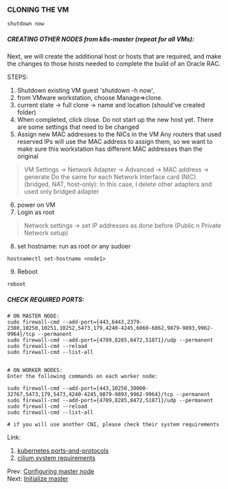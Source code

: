 ### CLONING THE VM

```shell 
shutdown now
```

##### CREATING OTHER NODES from k8s-master (repeat for all VMs):
Next, we will create the additional host or hosts that are required, and make the changes to those hosts needed to complete the build of an Oracle RAC.

STEPS:
1. Shutdown existing VM guest 'shutdown -h now', 
2. from VMware workstation, choose Manage=>clone.
3. current state -> full clone -> name and location (should've created folder)
4. When completed, click close. Do not start up the new host yet. There are some settings that need to be changed
5. Assign new MAC addresses to the NICs in the VM
Any routers that used reserved IPs will use the MAC address to assign them, so we want to make sure this workstation has different MAC addresses than the original

> VM Settings -> Network Adapter -> Advanced -> MAC address -> generate
Do the same for each Network Interface card (NIC) (bridged, NAT, host-only): In this case, I delete other adapters and used only bridged adapter

6. power on VM
7. Login as root
> Network settings -> set IP addresses as done before (Public n Private Network setup)
8. set hostname: run as root or any sudoer
```shell
hostnamectl set-hostname <node1>
```

9. Reboot
```shell
reboot
```




##### CHECK REQUIRED PORTS:

```shell
# ON MASTER NODE:
sudo firewall-cmd --add-port={443,6443,2379-2380,10250,10251,10252,5473,179,4240-4245,6060-6062,9879-9893,9962-9964}/tcp --permanent
sudo firewall-cmd --add-port={4789,8285,8472,51871}/udp --permanent
sudo firewall-cmd --reload
sudo firewall-cmd --list-all


# ON WORKER NODES:
Enter the following commands on each worker node:

sudo firewall-cmd --add-port={443,10250,30000-32767,5473,179,5473,4240-4245,9879-9893,9962-9964}/tcp --permanent
sudo firewall-cmd --add-port={4789,8285,8472,51871}/udp --permanent
sudo firewall-cmd --reload
sudo firewall-cmd --list-all

# if you will use another CNI, please check their system requirements
```

Link: 
1. [kubernetes ports-and-protocols](https://kubernetes.io/docs/reference/networking/ports-and-protocols/)
2. [cilium system requirements](https://docs.cilium.io/en/stable/operations/system_requirements/)


Prev: [Configuring master node](04-configuring-master.md)<br>
Next: [Initialize master](06-initialize-master.md)